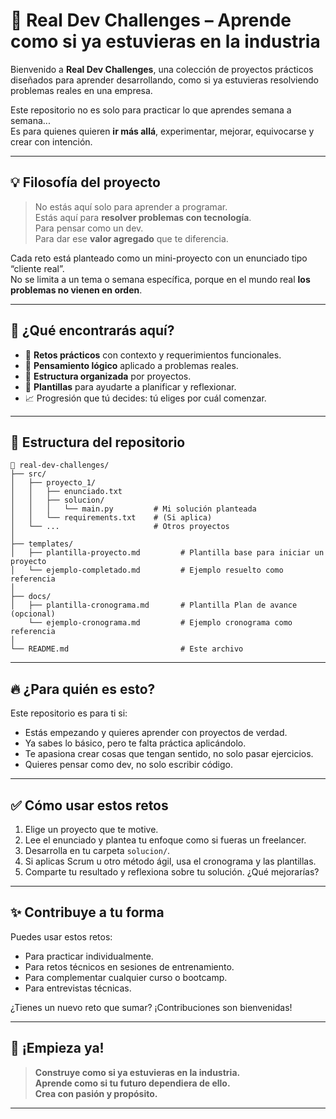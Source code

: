 # 🚀 Real Dev Challenges – Aprende como si ya estuvieras en la industria

Bienvenido a **Real Dev Challenges**, una colección de proyectos prácticos diseñados para aprender desarrollando, como si ya estuvieras resolviendo problemas reales en una empresa.

Este repositorio no es solo para practicar lo que aprendes semana a semana...  
Es para quienes quieren **ir más allá**, experimentar, mejorar, equivocarse y crear con intención.

---

## 💡 Filosofía del proyecto

> No estás aquí solo para aprender a programar.  
> Estás aquí para **resolver problemas con tecnología**.  
> Para pensar como un dev.  
> Para dar ese **valor agregado** que te diferencia.

Cada reto está planteado como un mini-proyecto con un enunciado tipo “cliente real”.  
No se limita a un tema o semana específica, porque en el mundo real **los problemas no vienen en orden**.

---

## 🧰 ¿Qué encontrarás aquí?

- 🔧 **Retos prácticos** con contexto y requerimientos funcionales.
- 🧠 **Pensamiento lógico** aplicado a problemas reales.
- 📁 **Estructura organizada** por proyectos.
- 📄 **Plantillas** para ayudarte a planificar y reflexionar.
- 📈 Progresión que tú decides: tú eliges por cuál comenzar.

---

## 📁 Estructura del repositorio

```
📁 real-dev-challenges/
├── src/ 
│   ├── proyecto_1/ 
│   │   ├── enunciado.txt
│   │   ├── solucion/ 
│   │   │   └── main.py         # Mi solución planteada
│   │   └── requirements.txt    # (Si aplica)
│   └── ...                     # Otros proyectos
│
├── templates/ 
│   ├── plantilla-proyecto.md         # Plantilla base para iniciar un proyecto
│   └── ejemplo-completado.md         # Ejemplo resuelto como referencia
│
├── docs/ 
│   ├── plantilla-cronograma.md       # Plantilla Plan de avance (opcional)
    └── ejemplo-cronograma.md         # Ejemplo cronograma como referencia
│
└── README.md                         # Este archivo
```

---

## 🔥 ¿Para quién es esto?

Este repositorio es para ti si:

- Estás empezando y quieres aprender con proyectos de verdad.
- Ya sabes lo básico, pero te falta práctica aplicándolo.
- Te apasiona crear cosas que tengan sentido, no solo pasar ejercicios.
- Quieres pensar como dev, no solo escribir código.

---

## ✅ Cómo usar estos retos

1. Elige un proyecto que te motive.
2. Lee el enunciado y plantea tu enfoque como si fueras un freelancer.
3. Desarrolla en tu carpeta `solucion/`.
4. Si aplicas Scrum u otro método ágil, usa el cronograma y las plantillas.
5. Comparte tu resultado y reflexiona sobre tu solución. ¿Qué mejorarías?

---

## ✨ Contribuye a tu forma

Puedes usar estos retos:

- Para practicar individualmente.
- Para retos técnicos en sesiones de entrenamiento.
- Para complementar cualquier curso o bootcamp.
- Para entrevistas técnicas.

¿Tienes un nuevo reto que sumar? ¡Contribuciones son bienvenidas!

---

## 🚀 ¡Empieza ya!

> **Construye como si ya estuvieras en la industria.  
> Aprende como si tu futuro dependiera de ello.  
> Crea con pasión y propósito.**

---

